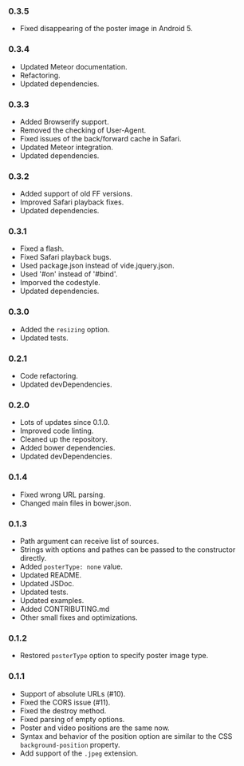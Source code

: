 ### 0.3.5
* Fixed disappearing of the poster image in Android 5.

### 0.3.4
* Updated Meteor documentation.
* Refactoring.
* Updated dependencies.

### 0.3.3
* Added Browserify support.
* Removed the checking of User-Agent.
* Fixed issues of the back/forward cache in Safari.
* Updated Meteor integration.
* Updated dependencies.

### 0.3.2
* Added support of old FF versions.
* Improved Safari playback fixes.
* Updated dependencies.

### 0.3.1
* Fixed a flash.
* Fixed Safari playback bugs.
* Used package.json instead of vide.jquery.json.
* Used '#on' instead of '#bind'.
* Imporved the codestyle.
* Updated dependencies.

### 0.3.0
* Added the `resizing` option.
* Updated tests.

### 0.2.1
* Code refactoring.
* Updated devDependencies.

### 0.2.0
* Lots of updates since 0.1.0.
* Improved code linting.
* Cleaned up the repository.
* Added bower dependencies.
* Updated devDependencies.

### 0.1.4
* Fixed wrong URL parsing.
* Changed main files in bower.json.

### 0.1.3
* Path argument can receive list of sources.
* Strings with options and pathes can be passed to the constructor directly.
* Added `posterType: none` value.
* Updated README.
* Updated JSDoc.
* Updated tests.
* Updated examples.
* Added CONTRIBUTING.md
* Other small fixes and optimizations.

### 0.1.2
* Restored `posterType` option to specify poster image type.

### 0.1.1
* Support of absolute URLs (#10).
* Fixed the CORS issue (#11).
* Fixed the destroy method.
* Fixed parsing of empty options.
* Poster and video positions are the same now.
* Syntax and behavior of the position option are similar to the CSS `background-position` property.
* Add support of the `.jpeg` extension.
